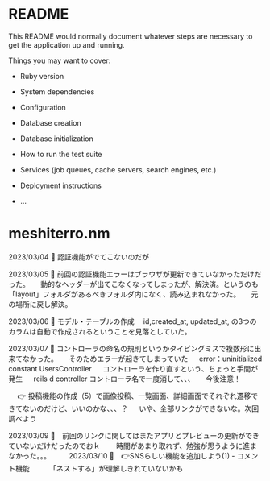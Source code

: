 # README

This README would normally document whatever steps are necessary to get the
application up and running.

Things you may want to cover:

* Ruby version

* System dependencies

* Configuration

* Database creation

* Database initialization

* How to run the test suite

* Services (job queues, cache servers, search engines, etc.)

* Deployment instructions

* ...
# meshiterro.nm

2023/03/04
🍚 認証機能がでてこないのだが

2023/03/05
🍚 前回の認証機能エラーはブラウザが更新できていなかっただけだった。
　 動的なヘッダーが出てこなくなってしまったが、解決済。というのも「layout」フォルダがあるべきフォルダ内になく、読み込まれなかった。
　 元の場所に戻し解決。

2023/03/06
🍚 モデル・テーブルの作成
 　id,created_at, updated_at, の3つのカラムは自動で作成されるということを見落としていた。

2023/03/07
🍚 コントローラの命名の規則というかタイピングミスで複数形に出来てなかった。
　 そのためエラーが起きてしまっていた
　 error：uninitialized constant UsersController
　 コントローラを作り直すという、ちょっと手間が発生
　 reils d controller コントローラ名で一度消して、、、
　 今後注意！

　 👉 投稿機能の作成（5）で画像投稿、一覧画面、詳細画面でそれぞれ遷移できてないのだけど、いいのかな、、、？
　    いや、全部リンクができないな。次回調べよう

2023/03/09
🍚　前回のリンクに関してはまたアプリとプレビューの更新ができていないだけだったのでおｋ
　　時間があまり取れず、勉強が思うように進まなかった。。。
　　
2023/03/10
🍚　👉SNSらしい機能を追加しよう(1) - コメント機能
　　　「ネストする」が理解しきれていないかも